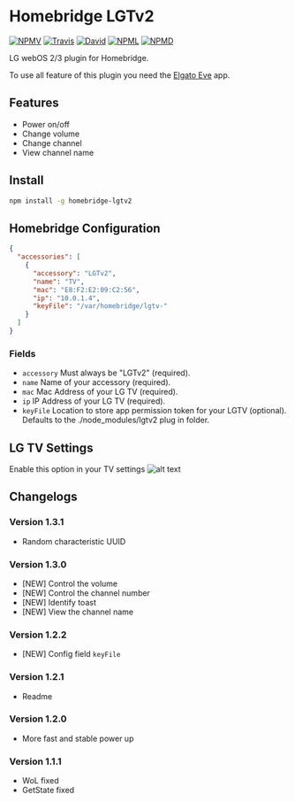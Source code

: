 # Homebridge LGTv2

[![NPMV](https://img.shields.io/npm/v/homebridge-lgtv2.svg?style=flat-square)](https://npmjs.org/package/homebridge-lgtv2)
[![Travis](https://img.shields.io/travis/alessiodionisi/homebridge-lgtv2.svg?style=flat-square)](https://travis-ci.org/alessiodionisi/homebridge-lgtv2)
[![David](https://img.shields.io/david/alessiodionisi/homebridge-lgtv2.svg?style=flat-square)](https://david-dm.org/alessiodionisi/homebridge-lgtv2)
[![NPML](https://img.shields.io/npm/l/homebridge-lgtv2.svg?style=flat-square)](https://github.com/alessiodionisi/homebridge-lgtv2/blob/master/LICENSE)
[![NPMD](https://img.shields.io/npm/dt/homebridge-lgtv2.svg?style=flat-square)](https://npmjs.org/package/homebridge-lgtv2)

LG webOS 2/3 plugin for Homebridge.

To use all feature of this plugin you need the [Elgato Eve](https://www.elgato.com/en/eve/eve-app) app.

## Features
* Power on/off
* Change volume
* Change channel
* View channel name

## Install
```bash
npm install -g homebridge-lgtv2
```

## Homebridge Configuration
```json
{
  "accessories": [
    {
      "accessory": "LGTv2",
      "name": "TV",
      "mac": "E8:F2:E2:09:C2:56",
      "ip": "10.0.1.4",
      "keyFile": "/var/homebridge/lgtv-"
    }
  ]
}
```

### Fields
- `accessory` Must always be "LGTv2" (required).
- `name` Name of your accessory (required).
- `mac` Mac Address of your LG TV (required).
- `ip` IP Address of your LG TV (required).
- `keyFile` Location to store app permission token for your LGTV (optional). Defaults to the ./node_modules/lgtv2 plug in folder.

## LG TV Settings
Enable this option in your TV settings
![alt text](https://s14.postimg.org/3p3fb9fgx/IMG_2750.jpg "TV settings")

## Changelogs
### Version 1.3.1
- Random characteristic UUID

### Version 1.3.0
- [NEW] Control the volume
- [NEW] Control the channel number
- [NEW] Identify toast
- [NEW] View the channel name

### Version 1.2.2
- [NEW] Config field `keyFile`

### Version 1.2.1
- Readme

### Version 1.2.0
- More fast and stable power up

### Version 1.1.1
- WoL fixed
- GetState fixed

